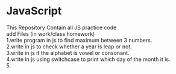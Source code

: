 # JavaScript
This Repository Contain all JS practice code
<br>
add Files (in work/class homework)
<br>
1.write program in js to find maximum between 3 numbers.
<br>
2.write in js to check whether a year is leap or not.
<br>
3.write in js if the alphabet is vowel or consonant.
<br>
4.write in js using switchcase to print which day of the month it is.
<br>
5.

